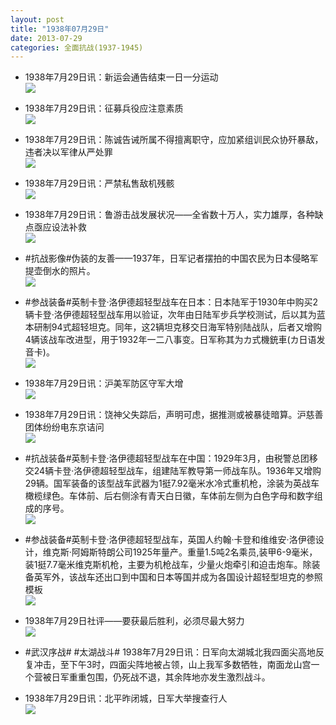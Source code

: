 ```yaml
---
layout: post
title: "1938年07月29日"
date: 2013-07-29
categories: 全面抗战(1937-1945)
---
```


<meta name="referrer" content="no-referrer" />

- 1938年7月29日讯：新运会通告结束一日一分运动 <br/><img src="https://ww4.sinaimg.cn/large/aca367d8jw1e743dx5fnrj208p0c1mxr.jpg" />

- 1938年7月29日讯：征募兵役应注意素质 <br/><img src="https://ww2.sinaimg.cn/large/aca367d8jw1e741ne7yd7j207m0cd74u.jpg" />

- 1938年7月29日讯：陈诚告诫所属不得擅离职守，应加紧组训民众协歼暴敌，违者决以军律从严处罪 <br/><img src="https://ww2.sinaimg.cn/large/aca367d8jw1e73zwzqe43j207i0o7q4j.jpg" />

- 1938年7月29日讯：严禁私售敌机残骸 <br/><img src="https://ww1.sinaimg.cn/large/aca367d8jw1e73y6hfq62j208y0ckmxt.jpg" />

- 1938年7月29日讯：鲁游击战发展状况——全省数十万人，实力雄厚，各种缺点亟应设法补救 <br/><img src="https://ww4.sinaimg.cn/large/aca367d8jw1e73wi6uxrdj20c11jbaig.jpg" />

- #抗战影像#伪装的友善——1937年，日军记者摆拍的中国农民为日本侵略军提壶倒水的照片。 <br/><img src="https://ww3.sinaimg.cn/large/aca367d8jw1e73qyu2okqj20m70ebaco.jpg" />

- #参战装备#英制卡登·洛伊德超轻型战车在日本：日本陆军于1930年中购买2辆卡登·洛伊德超轻型战车用以验证，次年由日陆军步兵学校测试，后以其为蓝本研制94式超轻坦克。同年，这2辆坦克移交日海军特别陆战队，后者又增购4辆该战车改进型，用于1932年一二八事变。日军称其为カ式機銃車(カ日语发音卡)。 <br/><img src="https://ww4.sinaimg.cn/large/aca367d8jw1e73p8g9jdxj20c10lsabh.jpg" />

- 1938年7月29日讯：沪美军防区守军大增 <br/><img src="https://ww2.sinaimg.cn/large/aca367d8jw1e73m3wcburj209c0c80th.jpg" />

- 1938年7月29日讯：饶神父失踪后，声明可虑，据推测或被暴徒暗算。沪慈善团体纷纷电东京诘问 <br/><img src="https://ww4.sinaimg.cn/large/aca367d8jw1e73kb78zyyj20c10m9q56.jpg" />

- #抗战装备#英制卡登·洛伊德超轻型战车在中国：1929年3月，由税警总团移交24辆卡登·洛伊德超轻型战车，组建陆军教导第一师战车队。1936年又增购29辆。国军装备的该型战车武器为1挺7.92毫米水冷式重机枪，涂装为英战车橄榄绿色。车体前、后右侧涂有青天白日徽，车体前左侧为白色字母和数字组成的序号。 <br/><img src="https://ww1.sinaimg.cn/large/aca367d8jw1e73iarq6mgj20hs0cbdgk.jpg" />

- #参战装备#英制卡登·洛伊德超轻型战车，英国人约翰·卡登和维维安·洛伊德设计，维克斯·阿姆斯特朗公司1925年量产。重量1.5吨2名乘员,装甲6-9毫米，装1挺7.7毫米维克斯机枪，主要为机枪战车，少量火炮牵引和迫击炮车。除装备英军外，该战车还出口到中国和日本等国并成为各国设计超轻型坦克的参照模板 <br/><img src="https://ww3.sinaimg.cn/large/aca367d8jw1e73gk94cpyj20c10fugmq.jpg" />

- 1938年7月29日社评——要获最后胜利，必须尽最大努力 <br/><img src="https://ww2.sinaimg.cn/large/aca367d8jw1e73f43f8vyj20c10vhn1v.jpg" />

- #武汉序战# #太湖战斗# 1938年7月29日讯：日军向太湖城北我四面尖高地反复冲击，至下午3时，四面尖阵地被占领，山上我军多数牺牲，南面龙山宫一个营被日军重重包围，仍死战不退，其余阵地亦发生激烈战斗。 

- 1938年7月29日讯：北平昨闭城，日军大举搜查行人 <br/><img src="https://ww3.sinaimg.cn/large/aca367d8jw1e73bmyymbzj2066068jrm.jpg" />

